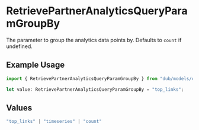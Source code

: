# RetrievePartnerAnalyticsQueryParamGroupBy

The parameter to group the analytics data points by. Defaults to `count` if undefined.

## Example Usage

```typescript
import { RetrievePartnerAnalyticsQueryParamGroupBy } from "dub/models/operations";

let value: RetrievePartnerAnalyticsQueryParamGroupBy = "top_links";
```

## Values

```typescript
"top_links" | "timeseries" | "count"
```
